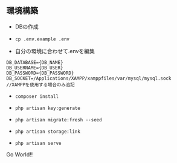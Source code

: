 ## 環境構築
- DBの作成

- `cp .env.example .env`

- 自分の環境に合わせて.envを編集
```
DB_DATABASE={DB_NAME}
DB_USERNAME={DB_USER}
DB_PASSWORD={DB_PASSWORD}
DB_SOCKET=/Applications/XAMPP/xamppfiles/var/mysql/mysql.sock   //XAMPPを使用する場合のみ追記
```

- `composer install`

- `php artisan key:generate`

- `php artisan migrate:fresh --seed`

- `php artisan storage:link`

- `php artisan serve`

Go World!!